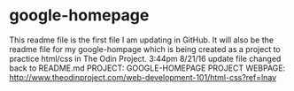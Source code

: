 # google-homepage

This readme file is the first file I am updating in GitHub. It will also be the readme file for my google-hompage which is being created as a project to practice html/css in The Odin Project.
3:44pm 8/21/16 update file changed back to README.md
PROJECT: GOOGLE-HOMEPAGE
PROJECT WEBPAGE: http://www.theodinproject.com/web-development-101/html-css?ref=lnav
